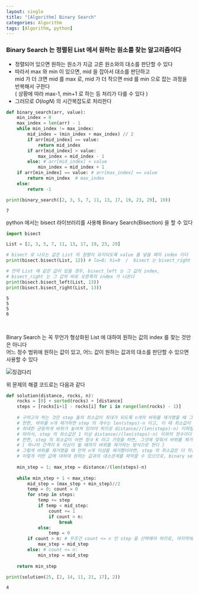 ```yaml
---
layout: single
title: "[Algorithm] Binary Search"
categories: Algorithm
tags: [Algorithm, python]
---
```



### Binary Search 는 정렬된 List 에서 원하는 원소를 찾는 알고리즘이다
- 정렬되어 있으면 원하는 원소가 지금 고른 원소와의 대소를 판단할 수 있다 
- 따라서 max 와 min 이 있으면, mid 을 잡아서 대소를 판단하고 <br>
  mid 가 더 크면 mid 를 max 로, mid 가 더 작으면 mid 를 min 으로 잡는 과정을 반복해서 구한다 <br>
  ( 상황에 따라 max-1, min+1 로 하는 등 처리가 다를 수 있다 )
- 그러므로 $O(log N)$ 의 시간복잡도로 처리한다


```python
def binary_search(arr, value):
    min_index = 0
    max_index = len(arr) - 1
    while min_index != max_index:
        mid_index = (min_index + max_index) // 2
        if arr[mid_index] == value:
            return mid_index
        if arr[mid_index] > value:
            max_index = mid_index - 1
        else: # arr[mid_index] < value
            min_index = mid_index + 1
    if arr[min_index] == value: # arr[max_index] == value
        return min_index  # max_index
    else:
        return -1

print(binary_search([2, 3, 5, 7, 11, 13, 17, 19, 23, 29], 19))    
```

    7
    

python 에서는 bisect 라이브러리를 사용해 Binary Search(Bisection) 을 할 수 있다


```python
import bisect

List = [2, 3, 5, 7, 11, 13, 17, 19, 23, 29]

# bisect 로 나오는 값은 List 의 정렬이 유지되도록 value 를 넣을 때의 index 이다
print(bisect.bisect(List, 12)) # lo=0; hi=9  /  bisect 는 bisect_right 과 동일하다

# 만약 List 에 같은 값이 있을 경우, bisect_left 는 그 값의 index,
# bisect_right 는 그 값의 바로 오른쪽의 index 가 나온다
print(bisect.bisect_left(List, 13))
print(bisect.bisect_right(List, 13))
```

    5
    5
    5
    6
    

<br>

Binary Search 는 꼭 무언가 형상화된 List 에 대하여 원하는 값의 index 를 찾는 것만은 아니다 <br>
어느 정수 범위에 원하는 값이 있고, 어느 값이 원하는 값과의 대소를 판단할 수 있으면 사용할 수 있다 <br>

![징검다리](https://school.programmers.co.kr/learn/courses/30/lessons/43236)  <br>

위 문제의 해결 코드로는 다음과 같다


```python
def solution(distance, rocks, n):
    rocks = [0] + sorted(rocks) + [distance]
    steps = [rocks[i+1] - rocks[i] for i in range(len(rocks) - 1)]
    
    # 구하고자 하는 것은 step 들의 최소값이 최대가 되도록 n개의 바위를 제거했을 때 그 최소값이 무엇인가이다
    # 한편, 바위를 n개 제거하면 step 의 개수는 len(steps)-n 이고, 이 때 최소값이 최대가 되려면
    # 최대한 균등하게 바위가 놓여져 있어야 하므로 distance//(len(steps)-n) 이하일 것이다
    # 따라서, step 의 최소값은 1 이상 distance//(len(steps)-n) 이하의 정수이다
    # 한편, step 의 최소값이 어떤 정수 K 라고 가정을 하면, 그것에 맞춰서 바위를 제거할 수 있다
    # [ 하나의 간격이 K 이상이 될 때까지 바위를 제거하는 방식으로 한다 ]
    # 그렇게 바위를 제거했을 때 만약 n개 이상을 제거했더라면, step 의 최소값은 더 작은 것이고, n개 이하를 제거했더라면, step 의 최소값은 더 클 것이다
    # 이렇게 어떤 값에 대하여 원하는 값과의 대소관계를 파악할 수 있으므로, binary search 를 사용할 수 있다
    
    min_step = 1; max_step = distance//(len(steps)-n)
    
    while min_step + 1 < max_step:
        mid_step = (max_step + min_step)//2
        temp = 0; count = 0
        for step in steps:
            temp += step
            if temp < mid_step:
                count += 1
                if count > n:
                    break
            else:
                temp = 0
        if count > n: # 무조건 count <= n 인 step 을 선택해야 하므로, 마지막에는 min_step 을 선택한다
            max_step = mid_step
        else: # count <= n:
            min_step = mid_step
        
    return min_step

print(solution(25, [2, 14, 11, 21, 17], 2))
```

    4
    
